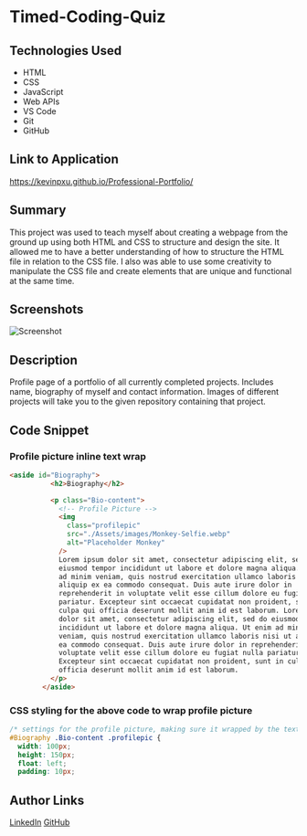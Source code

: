# Timed-Coding-Quiz

## Technologies Used

- HTML
- CSS
- JavaScript
- Web APIs
- VS Code
- Git
- GitHub

## Link to Application

https://kevinpxu.github.io/Professional-Portfolio/

## Summary

This project was used to teach myself about creating a webpage from the ground up using both HTML and CSS to structure and design the site. It allowed me to have a better understanding of how to structure the HTML file in relation to the CSS file. I also was able to use some creativity to manipulate the CSS file and create elements that are unique and functional at the same time.

## Screenshots

<img src="./Assets/images/Screenshot.png" alt="Screenshot">

## Description

Profile page of a portfolio of all currently completed projects. Includes name, biography of myself and contact information. Images of different projects will take you to the given repository containing that project.

## Code Snippet

### Profile picture inline text wrap

```HTML
<aside id="Biography">
          <h2>Biography</h2>

          <p class="Bio-content">
            <!-- Profile Picture -->
            <img
              class="profilepic"
              src="./Assets/images/Monkey-Selfie.webp"
              alt="Placeholder Monkey"
            />
            Lorem ipsum dolor sit amet, consectetur adipiscing elit, sed do
            eiusmod tempor incididunt ut labore et dolore magna aliqua. Ut enim
            ad minim veniam, quis nostrud exercitation ullamco laboris nisi ut
            aliquip ex ea commodo consequat. Duis aute irure dolor in
            reprehenderit in voluptate velit esse cillum dolore eu fugiat nulla
            pariatur. Excepteur sint occaecat cupidatat non proident, sunt in
            culpa qui officia deserunt mollit anim id est laborum. Lorem ipsum
            dolor sit amet, consectetur adipiscing elit, sed do eiusmod tempor
            incididunt ut labore et dolore magna aliqua. Ut enim ad minim
            veniam, quis nostrud exercitation ullamco laboris nisi ut aliquip ex
            ea commodo consequat. Duis aute irure dolor in reprehenderit in
            voluptate velit esse cillum dolore eu fugiat nulla pariatur.
            Excepteur sint occaecat cupidatat non proident, sunt in culpa qui
            officia deserunt mollit anim id est laborum.
          </p>
        </aside>
```

### CSS styling for the above code to wrap profile picture

```CSS
/* settings for the profile picture, making sure it wrapped by the text*/
#Biography .Bio-content .profilepic {
  width: 100px;
  height: 150px;
  float: left;
  padding: 10px;
```

## Author Links

[LinkedIn](https://www.linkedin.com/in/kevin-xu-4672a7215/)
[GitHub](https://github.com/KevinPXu)
